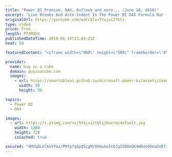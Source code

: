 ```yaml
---
title: "Power BI Premium, DAX, Outlook and more... (June 18, 2018)"
excerpt: "Line Breaks And Auto-Indent In The Power BI DAX Formula Bar (@cwebb_bi) https://blog.crossjoin.co.uk/2018/06/15/line-breaks-and-auto-indent-in-the-power-bi-dax-formula-bar/  Power BI Feature Discrepancies for Data Acquisition (@tlachev) http://prologika.com/power-bi-feature-discrepancies-for-data-acquisition/"
originalUrl: https://youtube.com/watch?v=5Yajvi2tbls
type: video
price: Free
length: PT4M45S
publishedDateTime: 2018-06-18T13:04:25Z
heat: 50

featuredContent: "<iframe width=\"800\" height=\"500\" frameborder=\"0\" src=\"https://www.youtube.com/embed/5Yajvi2tbls\" allow=\"accelerometer; autoplay; encrypted-media; gyroscope; picture-in-picture\" allowfullscreen></iframe>"

provider:
  name: Guy in a Cube
  domain: guyinacube.com
  images:
    - url: https://smartableai.github.io/microsoft-power-bi/assets/images/organizations/guyinacube.com-50x50.jpg
      width: 50
      height: 50

topics:
  - Power BI
  - DAX

images:
  - url: https://i.ytimg.com/vi/5Yajvi2tbls/maxresdefault.jpg
    width: 1280
    height: 720
    isCached: true

secured: "9MVq8LUlKnSYoz/PM7pfqSpQ5cgMz9XHu6e5tQJg55Q0eQK4WRxo0GeaDvRfiON2ziB57lKx1orvTGuNKwPUOmysFxEb14LExUlS8aBsPAp56xupvsw0Z4083tQhSGhooF99w/27o7LVieS3fWSKPnqXST7CHgex938Uz1pal82ltob24twKFqXvbFN6jDX5X7V7fkwugJbmtYAOCk+7hVU1L4i1/k6DjU2zZY6G46zhtzjDuCDVJg4/qEA4yrDmbJ2log4qnxeIPKaUAZUXfZTd3fD7xs+DP2+BOo/+SYgSPgyIekgWb/pMEoYJmET0N4aUXciFMNosV+shJ2NVLdqjG/xUkksvc9NV/4T8mEMZJR0+pFg6EFaKqLoP3R1Qlhi15/DDyiKqb5amDYWbiAGPbrueQgGCMCXWYlDbpV8=;TPVOOCi5rQmCAY1wDkWnpg=="
---
```


